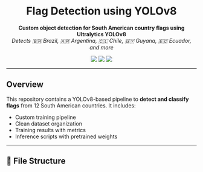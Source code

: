 <h1 align="center">Flag Detection using YOLOv8</h1>

<p align="center">
  <b>Custom object detection for South American country flags using Ultralytics YOLOv8</b><br>
  <i>Detects 🇧🇷 Brazil, 🇦🇷 Argentina, 🇨🇱 Chile, 🇬🇾 Guyana, 🇪🇨 Ecuador, and more</i>
</p>

<p align="center">
  <img src="https://img.shields.io/badge/YOLOv8-ultralytics-blue" />
  <img src="https://img.shields.io/github/last-commit/7mgppp1903/flag-detection-YOLOv8" />
  <img src="https://img.shields.io/github/languages/top/7mgppp1903/flag-detection-YOLOv8" />
</p>

---

## Overview

This repository contains a YOLOv8-based pipeline to **detect and classify flags** from 12 South American countries. It includes:

- Custom training pipeline
- Clean dataset organization
- Training results with metrics
- Inference scripts with pretrained weights

---

## 📁 File Structure


